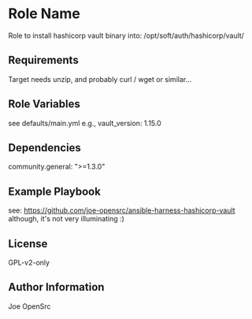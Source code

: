 Role Name
=========

Role to install hashicorp vault binary into:
  /opt/soft/auth/hashicorp/vault/<version>

Requirements
------------

Target needs unzip, and probably curl / wget or similar...

Role Variables
--------------

see defaults/main.yml
  e.g., vault_version: 1.15.0

Dependencies
------------

community.general: ">=1.3.0"

Example Playbook
----------------

see: https://github.com/joe-opensrc/ansible-harness-hashicorp-vault
  although, it's not very illuminating :) 

License
-------

GPL-v2-only

Author Information
------------------

Joe OpenSrc
